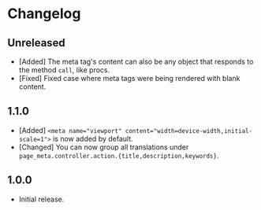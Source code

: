 # Changelog

<!--
Prefix your message with one of the following:

- [Added] for new features.
- [Changed] for changes in existing functionality.
- [Deprecated] for soon-to-be removed features.
- [Removed] for now removed features.
- [Fixed] for any bug fixes.
- [Security] in case of vulnerabilities.
-->

## Unreleased

- [Added] The meta tag's content can also be any object that responds to the
  method `call`, like procs.
- [Fixed] Fixed case where meta tags were being rendered with blank content.

## 1.1.0

- [Added] `<meta name="viewport" content="width=device-width,initial-scale=1">`
  is now added by default.
- [Changed] You can now group all translations under
  `page_meta.controller.action.{title,description,keywords}`.

## 1.0.0

- Initial release.
